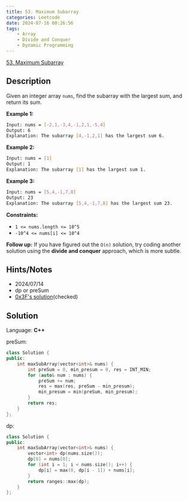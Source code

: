 ```yaml
---
title: 53. Maximum Subarray
categories: Leetcode
date: 2024-07-16 00:26:56
tags:
    - Array
    - Divide and Conquer
    - Dynamic Programming
---
```


[53. Maximum Subarray](https://leetcode.com/problems/maximum-subarray/description/)

## Description

Given an integer array `nums`, find the subarray with the largest sum, and return its sum.

**Example 1:**

```bash
Input: nums = [-2,1,-3,4,-1,2,1,-5,4]
Output: 6
Explanation: The subarray [4,-1,2,1] has the largest sum 6.
```

**Example 2:**

```bash
Input: nums = [1]
Output: 1
Explanation: The subarray [1] has the largest sum 1.
```

**Example 3:**

```bash
Input: nums = [5,4,-1,7,8]
Output: 23
Explanation: The subarray [5,4,-1,7,8] has the largest sum 23.
```

**Constraints:**

- `1 <= nums.length <= 10^5`
- `-10^4 <= nums[i] <= 10^4`

**Follow up:**  If you have figured out the `O(n)` solution, try coding another solution using the **divide and conquer**  approach, which is more subtle.

## Hints/Notes

- 2024/07/14
- dp or preSum
- [0x3F's solution](https://leetcode.cn/problems/maximum-subarray/solutions/2533977/qian-zhui-he-zuo-fa-ben-zhi-shi-mai-mai-abu71/)(checked)

## Solution

Language: **C++**

preSum:

```C++
class Solution {
public:
    int maxSubArray(vector<int>& nums) {
        int preSum = 0, min_presum = 0, res = INT_MIN;
        for (auto& num : nums) {
            preSum += num;
            res = max(res, preSum - min_presum);
            min_presum = min(preSum, min_presum);
        }
        return res;
    }
};
```

dp:

```C++
class Solution {
public:
    int maxSubArray(vector<int>& nums) {
        vector<int> dp(nums.size());
        dp[0] = nums[0];
        for (int i = 1; i < nums.size(); i++) {
            dp[i] = max(0, dp[i - 1]) + nums[i];
        }
        return ranges::max(dp);
    }
};
```
